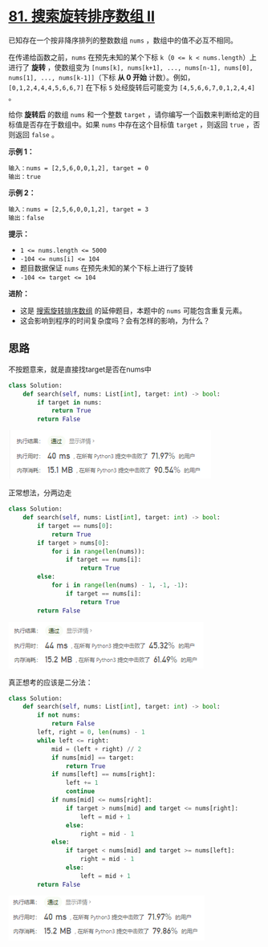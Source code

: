 # [81. 搜索旋转排序数组 II](https://leetcode-cn.com/problems/search-in-rotated-sorted-array-ii/)

已知存在一个按非降序排列的整数数组 `nums` ，数组中的值不必互不相同。

在传递给函数之前，`nums` 在预先未知的某个下标 `k`（`0 <= k < nums.length`）上进行了 **旋转** ，使数组变为 `[nums[k], nums[k+1], ..., nums[n-1], nums[0], nums[1], ..., nums[k-1]]`（下标 **从 0 开始** 计数）。例如， `[0,1,2,4,4,4,5,6,6,7]` 在下标 `5` 处经旋转后可能变为 `[4,5,6,6,7,0,1,2,4,4]` 。

给你 **旋转后** 的数组 `nums` 和一个整数 `target` ，请你编写一个函数来判断给定的目标值是否存在于数组中。如果 `nums` 中存在这个目标值 `target` ，则返回 `true` ，否则返回 `false` 。

 

**示例 1：**

```
输入：nums = [2,5,6,0,0,1,2], target = 0
输出：true
```

**示例 2：**

```
输入：nums = [2,5,6,0,0,1,2], target = 3
输出：false
```

 

**提示：**

- `1 <= nums.length <= 5000`
- `-104 <= nums[i] <= 104`
- 题目数据保证 `nums` 在预先未知的某个下标上进行了旋转
- `-104 <= target <= 104`

 

**进阶：**

- 这是 [搜索旋转排序数组](https://leetcode-cn.com/problems/search-in-rotated-sorted-array/description/) 的延伸题目，本题中的 `nums` 可能包含重复元素。
- 这会影响到程序的时间复杂度吗？会有怎样的影响，为什么？

## 思路

不按题意来，就是直接找target是否在nums中

```python
class Solution:
    def search(self, nums: List[int], target: int) -> bool:
        if target in nums:
            return True
        return False
```

![image-20210407205734612](img/image-20210407205734612.png)

正常想法，分两边走

```python
class Solution:
    def search(self, nums: List[int], target: int) -> bool:
        if target == nums[0]:
            return True
        if target > nums[0]:
            for i in range(len(nums)):
                if target == nums[i]:
                    return True
        else:
            for i in range(len(nums) - 1, -1, -1):
                if target == nums[i]:
                    return True
        return False
```

![image-20210407205716421](img/image-20210407205716421.png)

真正想考的应该是二分法：

```python
class Solution:
    def search(self, nums: List[int], target: int) -> bool:
        if not nums:
            return False
        left, right = 0, len(nums) - 1
        while left <= right:
            mid = (left + right) // 2
            if nums[mid] == target:
                return True
            if nums[left] == nums[right]:
                left += 1
                continue
            if nums[mid] <= nums[right]:
                if target > nums[mid] and target <= nums[right]:
                    left = mid + 1
                else:
                    right = mid - 1
            else:
                if target < nums[mid] and target >= nums[left]:
                    right = mid - 1
                else:
                    left = mid + 1
        return False
```

![image-20210407211001510](img/image-20210407211001510.png)